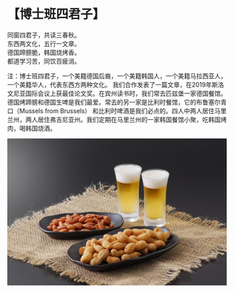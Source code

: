 # 【博士班四君子】

同窗四君子，共读三春秋。  
东西两文化，五行一文章。  
德国蹄膀脆，韩国烧烤香。  
都道学习苦，同饮百疲消。

注：博士班四君子，一个美籍德国后裔，一个美籍韩国人，一个美籍马拉西亚人，一个美籍华人，代表东西方两种文化。
我们合作发表了一篇文章，在2019年斯洛文尼亚国际会议上获最佳论文奖。在宾州读书时，我们常去匹兹堡一家德国餐馆。
德国烤蹄膀和德国生啤是我们最爱。常去的另一家是比利时餐馆，它的布鲁塞尔青口（Mussels from Brussels）
和比利时啤酒是我们必点的。四人中两人居住马里兰州，两人居住弗吉尼亚州。我们定期在马里兰州的一家韩国餐馆小聚，吃韩国烤肉，喝韩国烧酒。

![](10.jpg)